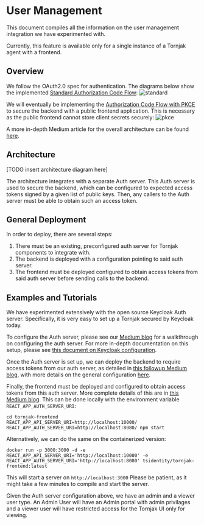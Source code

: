 # User Management

This document compiles all the information on the user management integration we have experimented with. 

Currently, this feature is available only for a single instance of a Tornjak agent with a frontend. 

## Overview

We follow the OAuth2.0 spec for authentication. The diagrams below show the implemented [Standard Authorization Code Flow](https://auth0.com/docs/get-started/authentication-and-authorization-flow/authorization-code-flow):
![standard](./rsrc/standard-auth-code-flow.png)

We will eventually be implementing the [Authorization Code Flow with PKCE](https://auth0.com/docs/get-started/authentication-and-authorization-flow/authorization-code-flow-with-proof-key-for-code-exchange-pkce) to secure the backend with a public frontend application. This is necessary as the public frontend cannot store client secrets securely: 
![pkce](./rsrc/pkce-auth-code-flow.png)

A more in-depth Medium article for the overall architecture can be found [here](https://medium.com/universal-workload-identity/identity-access-management-iam-integration-with-tornjak-749984966ab5). 

## Architecture

[TODO insert architecture diagram here]

The architecture integrates with a separate Auth server. This Auth server is used to secure the backend, which can be configured to expected access tokens signed by a given list of public keys.  Then, any callers to the Auth server must be able to obtain such an access token.  

## General Deployment

In order to deploy, there are several steps:

1. There must be an existing, preconfigured auth server for Tornjak components to integrate with. 
2. The backend is deployed with a configuration pointing to said auth server. 
3. The frontend must be deployed configured to obtain access tokens from said auth server before sending calls to the backend. 

## Examples and Tutorials

We have experimented extensively with the open source Keycloak Auth server. Specifically, it is very easy to set up a Tornjak secured by Keycloak today. 

To configure the Auth server, please see our [Medium blog](https://medium.com/universal-workload-identity/step-by-step-guide-to-setup-keycloak-configuration-for-tornjak-dbe5c3049034) for a walkthrough on configuring the auth server. For more in-depth documentation on this setup, please see [this document on Keycloak configuration](./keycloak-configuration.md).

Once the Auth server is set up, we can deploy the backend to require access tokens from our auth server, as detailed in [this followup Medium blog](https://medium.com/universal-workload-identity/guide-to-integrating-tornjak-with-keycloak-for-access-control-to-spire-40a3d5ee5f5a), with more details on the general configuration [here](https://github.com/spiffe/tornjak/blob/main/docs/config-tornjak-agent.md). 

Finally, the frontend must be deployed and configured to obtain access tokens from this auth server. More complete details of this are in [this Medium blog](https://medium.com/universal-workload-identity/guide-to-integrating-tornjak-with-keycloak-for-access-control-to-spire-40a3d5ee5f5a). This can be done locally with the environment variable `REACT_APP_AUTH_SERVER_URI`:

```
cd tornjak-frontend
REACT_APP_API_SERVER_URI=http://localhost:10000/
REACT_APP_AUTH_SERVER_URI=http://localhost:8080/ npm start
```

Alternatively, we can do the same on the containerized version:

```
docker run -p 3000:3000 -d -e REACT_APP_API_SERVER_URI='http://localhost:10000' -e REACT_APP_AUTH_SERVER_URI='http://localhost:8080' tsidentity/tornjak-frontend:latest
```

This will start a server on `http://localhost:3000`
Please be patient, as it might take a few minutes to compile and start the server.

Given the Auth server configuration above, we have an admin and a viewer user type. An Admin User will have an Admin portal with admin privilages and a viewer user will have restricted access for the Tornjak UI only for viewing.  

